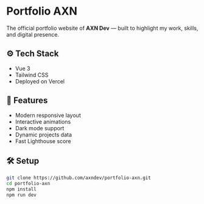 # Portfolio AXN

The official portfolio website of **AXN Dev** — built to highlight my work, skills, and digital presence.

## ⚙️ Tech Stack
- Vue 3
- Tailwind CSS
- Deployed on Vercel

## 🌟 Features
- Modern responsive layout
- Interactive animations
- Dark mode support
- Dynamic projects data
- Fast Lighthouse score

## 🛠 Setup
```bash
git clone https://github.com/axndev/portfolio-axn.git
cd portfolio-axn
npm install
npm run dev
